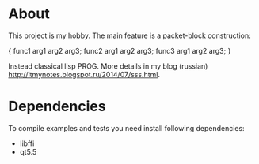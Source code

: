 # About
This project is my hobby. The main feature is a packet-block construction:

{
	func1 arg1 arg2 arg3;
	func2 arg1 arg2 arg3;
	func3 arg1 arg2 arg3;
}

Instead classical lisp PROG. More details in my blog (russian) http://itmynotes.blogspot.ru/2014/07/sss.html.

# Dependencies
To compile examples and tests you need install following dependencies:
- libffi
- qt5.5


